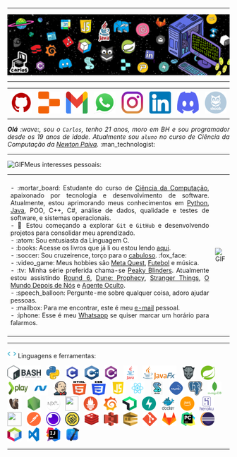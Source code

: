 <!--- Olá, esse é meu readme, fique à vontade para utilizá-lo como quiser! --> 

-----

<div>
<img align="center" alt="Header" src="https://github.com/CarlosGeovane/CarlosGeovane/blob/main/img/header_carlos1.png?raw=true"/>
</div>

-----

<div align="center">
<table>
<tr>
 <td align="center" colspan="11"></td>
</tr> 
<tr>
<td><a href="https://github.com/CarlosGeovane" target="_blank"><img src="https://github.com/CarlosGeovane/CarlosGeovane/blob/main/img/github5.png?raw=true" width="50px" height="50px"/></a>
</td>
<td><a href="https://replit.com/@carlosgeovaneof"><img src="https://github.com/CarlosGeovane/CarlosGeovane/blob/main/img/replit3.svg?raw=true" width="50px" height="50px"/></a>
</td>
<td><a href="mailto:carlosgeovaneoficiall@gmail.com" target="_blank"><img src="https://github.com/CarlosGeovane/CarlosGeovane/blob/main/img/gmail3.png?raw=true" width="50px" height="50px"/></a>
</td>
<td><a href="https://wa.me/5531981087576" target="_blank"><img src="https://github.com/CarlosGeovane/CarlosGeovane/blob/main/img/wpp2.png?raw=true" width="50px" height="50px"/></a>
</td>
<td><a href="https://www.instagram.com/carlos_geovanee/" target="_blank"><img src="https://github.com/CarlosGeovane/CarlosGeovane/blob/main/img/insta2.png?raw=true" width="50px" height="50px"/></a>
</td>
<td><a href="https://www.linkedin.com/in/carlosgeovanebelan/" target="_blank"><img src="https://github.com/CarlosGeovane/CarlosGeovane/blob/main/img/linkedin2.png?raw=true" width="50px" height="50px"/></a>
</td>
</td>
<!--<td><a href="https://slack.com/app_redirect?channel=UVD9N6VCL"><img src="https://github.com/joaopauloaramuni/joaopauloaramuni/blob/main/img/slack.png?raw=true" width="50px" height="50px"/></a>
</td>-->
<td><a href="https://discordapp.com/users/carlosgeovanee" target="_blank"><img src="https://github.com/CarlosGeovane/CarlosGeovane/blob/main/img/discord2.png?raw=true" width="50px" height="50px"/></a>
</td>
<td><a href="https://www.skoob.com.br/perfil/CarlosGeovanee" target="_blank"><img src="https://github.com/CarlosGeovane/CarlosGeovane/blob/main/img/skoob2.png?raw=true" width="50px" height="50px"/></a>
</td>
</td>
</td>
</tr>
<tr>
 <td align="center" colspan="11"></td>
</tr> 
</table>

</div>
<div align="justify">
<i><b>Olá</b> :wave:, sou o <code>Carlos</code>, tenho 21 anos, moro em BH e sou programador desde os 19 anos de idade. Atualmente sou <code>aluno</code> no curso de Ciência da Computação da <a href="https://www.newtonpaiva.br/" target="_blank">Newton Paiva</a>.</i> :man_technologist:<br />
</div>

-----

<div>

<img height="20" alt="GIF" src="https://github.com/joaopauloaramuni/joaopauloaramuni/blob/main/img/soulgem.gif?raw=true"/>Meus interesses pessoais:

<table>
<tr>
 <td align="center" colspan="2"></td>
</tr> 
<tr>
<td>
<div align="justify">
<p> 
- :mortar_board: Estudante do curso de <a href="https://newtonpaiva.br/cursos/graduacao-presencial/ciencia-da-computacao/" target="_blank">Ciência da Computação</a>, apaixonado por tecnologia e desenvolvimento de software.  Atualmente, estou aprimorando meus conhecimentos em <a href="https://www.python.org/" target="_blank">Python</a>, <a href="https://www.java.com/pt-BR/" target="_blank">Java</a>, POO, C++, C#, análise de dados, qualidade e testes de software, e sistemas operacionais.<br />
- 📌 Estou começando a explorar <code>Git</code> e <code>GitHub</code> e desenvolvendo projetos para consolidar meu aprendizado.<br />
- :atom: Sou entusiasta da Linguagem C.<br />
- :books: Acesse os livros que já li ou estou lendo <a href="https://www.skoob.com.br/perfil/CarlosGeovanee" target="_blank">aqui</a>.<br />
- :soccer: Sou cruzeirence, torço para o <a href="https://www.cruzeiro.com.br/" target="_blank">cabuloso</a>. :fox_face:<br />
- :video_game: Meus hobbies são <a href="https://www.meta.com/quest/?srsltid=AfmBOoqGA_49rYZ7o_y0XhgqCNgx4VRvWzcVZw1ZXYfqAMaWz-_ekNFo)" target="_blank">Meta Quest</a>, <a href="https://cbf.com.br/" target="_blank">Futebol</a> e música.<br />
- :tv: Minha série preferida chama-se <a href="https://www.imdb.com/pt/title/tt2442560/?ref_=nv_sr_srsg_0_tt_8_nm_0_in_0_q_the%2520peak%2520blinders" target="_blank">Peaky Blinders</a>. Atualmente estou assistindo <a href="https://www.imdb.com/pt/title/tt10919420/?ref_=mv_close" target="_blank">Round 6</a>, <a href="https://www.imdb.com/pt/title/tt10466872/" target="_blank">Dune: Prophecy</a>, <a href="https://www.imdb.com/pt/title/tt4574334/?ref_=nv_sr_srsg_0_tt_8_nm_0_in_0_q_stranger" target="_blank">Stranger Things</a>, <a href="https://www.imdb.com/pt/title/tt12747748/?ref_=nv_sr_srsg_0_tt_8_nm_0_in_0_q_o%2520mundo%2520depois" target="_blank">O Mundo Depois de Nós</a> e <a href="https://www.imdb.com/pt/title/tt1649418/?ref_=nv_sr_srsg_0_tt_7_nm_0_in_0_q_agente%2520oculto" target="_blank">Agente Oculto</a>.<br />
- :speech_balloon: Pergunte-me sobre qualquer coisa, adoro ajudar pessoas.<br />
- :mailbox: Para me encontrar, este é meu <a href="mailto:carlosgeovaneoficiall@gmail.com" target="_blank">e-mail</a> pessoal.<br />
- :iphone: Esse é meu <a href="https://wa.me/5531981087576" target="_blank">Whatsapp</a> se quiser marcar um horário para falarmos.<br />
</p>
</div>
</td>
<td>
<div>
<img alt="GIF" src="https://github.com/joaopauloaramuni/joaopauloaramuni/blob/main/img/dev.gif?raw=true" width="340px" height="650px"/>
</div>
</td>
</tr>
<tr>
 <td align="center" colspan="2"></td>
</tr> 
</table>

</div>

-----

<div>

<img height="20" alt="GIF" src="https://github.com/CarlosGeovane/CarlosGeovane/blob/main/img/skills.gif?raw=true"/>&nbsp;Linguagens e ferramentas:

<code><a href="https://www.gnu.org/software/bash/" target="_blank"><img height="32" src="https://github.com/CarlosGeovane/CarlosGeovane/blob/main/img/bash.png?raw=true"/></a></code>
&nbsp; 
<code><a href="https://www.python.org/" target="_blank"><img width="32" height="32" src="https://github.com/CarlosGeovane/CarlosGeovane/blob/main/img/python.png?raw=true"/></a></code>
&nbsp; 
<code><a href="https://www.open-std.org/jtc1/sc22/wg14/" target="_blank"><img width="32" height="32" src="https://github.com/CarlosGeovane/CarlosGeovane/blob/main/img/c.png?raw=true"/></a></code>
&nbsp; 
<code><a href="https://isocpp.org/" target="_blank"><img width="32" height="32" src="https://github.com/CarlosGeovane/CarlosGeovane/blob/main/img/cpp.svg?raw=true"/></a></code>
&nbsp; 
<code><a href="https://docs.microsoft.com/pt-br/dotnet/csharp/" target="_blank"><img width="32" height="32" src="https://github.com/CarlosGeovane/CarlosGeovane/blob/main/img/csharp.png?raw=true"/></a></code>
&nbsp; 
<code><a href="https://www.java.com/pt-BR/" target="_blank"><img width="32" height="32" src="https://github.com/CarlosGeovane/CarlosGeovane/blob/main/img/java.png?raw=true"/></a></code>
&nbsp; 
<code><a href="https://openjfx.io/" target="_blank"><img height="32" src="https://github.com/CarlosGeovane/CarlosGeovane/blob/main/img/javafx.png?raw=true"/></a></code>
&nbsp; 
<code><a href="https://www.primefaces.org/" target="_blank"><img width="32" height="32" src="https://github.com/CarlosGeovane/CarlosGeovane/blob/main/img/primefaces.png?raw=true"/></a></code>
&nbsp;
<code><a href="https://spring.io/" target="_blank"><img width="32" height="32" src="https://github.com/CarlosGeovane/CarlosGeovane/blob/main/img/spring.png?raw=true"/></a></code>
&nbsp;
<code><a href="https://www.playframework.com/" target="_blank"><img width="48" height="32" src="https://github.com/CarlosGeovane/CarlosGeovane/blob/main/img/play.png?raw=true"/></a></code>
&nbsp;
<code><a href="https://dotnet.microsoft.com/en-us/" target="_blank"><img width="32" height="32" src="https://github.com/CarlosGeovane/CarlosGeovane/blob/main/img/dotnet.png?raw=true"/></a></code>
&nbsp;
<code><a href="https://www.jenkins.io/" target="_blank"><img width="32" height="32" src="https://github.com/CarlosGeovane/CarlosGeovane/blob/main/img/jenkins.svg?raw=true"/></a></code>
&nbsp;
<code><a href="https://www.w3schools.com/html/" target="_blank"><img width="32" height="32" src="https://github.com/CarlosGeovane/CarlosGeovane/blob/main/img/html.svg?raw=true"/></a></code>
&nbsp; 
<code><a href="https://www.w3schools.com/css/" target="_blank"><img width="32" height="32" src="https://github.com/CarlosGeovane/CarlosGeovane/blob/main/img/css.svg?raw=true"/></a></code>
&nbsp; 
<code><a href="https://www.w3schools.com/js/" target="_blank"><img width="32" height="32" src="https://github.com/CarlosGeovane/CarlosGeovane/blob/main/img/js.png?raw=true"/></a></code>
&nbsp; 
<code><a href="https://pt-br.reactjs.org/" target="_blank"><img width="32" height="32" src="https://github.com/CarlosGeovane/CarlosGeovane/blob/main/img/react.png?raw=true"/></a></code>
&nbsp; 
<code><a href="https://docs.microsoft.com/pt-br/windows/win32/lwef/using-vbscript" target="_blank"><img width="32" height="32" src="https://github.com/CarlosGeovane/CarlosGeovane/blob/main/img/vbs.png?raw=true"/></a></code>
&nbsp; 
<code><a href="https://www.mysql.com/" target="_blank"><img width="32" height="32" src="https://github.com/CarlosGeovane/CarlosGeovane/blob/main/img/mysql.png?raw=true"/></a></code>
&nbsp; 
<code><a href="https://www.postgresql.org/" target="_blank"><img width="32" height="32" src="https://github.com/CarlosGeovane/CarlosGeovane/blob/main/img/postgresql.png?raw=true"/></a></code>
&nbsp; 
<code><a href="https://www.mongodb.com/pt-br" target="_blank"><img width="32" height="32" src="https://github.com/CarlosGeovane/CarlosGeovane/blob/main/img/mongodb.png?raw=true"/></a></code>
&nbsp; 
<code><a href="https://dbeaver.io/" target="_blank"><img width="32" height="32" src="https://github.com/CarlosGeovane/CarlosGeovane/blob/main/img/dbeaver.png?raw=true"/></a></code>
&nbsp; 
<code><a href="https://nodejs.org/en/" target="_blank"><img width="32" height="32" src="https://github.com/CarlosGeovane/CarlosGeovane/blob/main/img/nodejs.png?raw=true"/></a></code>
&nbsp;
<code><a href="https://nextjs.org/" target="_blank"><img width="32" height="32" src="https://github.com/CarlosGeovane/CarlosGeovane/blob/main/img/nextjs.png?raw=true"/></a></code>
&nbsp;
<code><a href="https://jestjs.io/pt-BR/" target="_blank"><img width="30" height="32" src="https://github.com/CarlosGeovane/CarlosGeovane/blob/main/img/jest.png?raw=true"/></a></code>
&nbsp;
<code><a href="https://prometheus.io/" target="_blank"><img width="32" height="32" src="https://github.com/CarlosGeovane/CarlosGeovane/blob/main/img/prometheus.png?raw=true"/></a></code>
&nbsp;
<code><a href="https://grafana.com/" target="_blank"><img width="32" height="32" src="https://github.com/CarlosGeovane/CarlosGeovane/blob/main/img/grafana.png?raw=true"/></a></code>
&nbsp; 
<code><a href="https://newrelic.com/pt" target="_blank"><img width="32" height="32" src="https://github.com/CarlosGeovane/CarlosGeovane/blob/main/img/newrelic.png?raw=true"/></a></code>
&nbsp; 
<code><a href="https://fastapi.tiangolo.com/" target="_blank"><img width="32" height="32" src="https://github.com/CarlosGeovane/CarlosGeovane/blob/main/img/fastapi.svg?raw=true"/></a></code>
&nbsp; 
<code><a href="https://www.docker.com/" target="_blank"><img width="32" height="32" src="https://github.com/CarlosGeovane/CarlosGeovane/blob/main/img/docker.png?raw=true"/></a></code>
&nbsp; 
<code><a href="https://aws.amazon.com/pt/" target="_blank"><img width="32" height="32" src="https://github.com/CarlosGeovane/CarlosGeovane/blob/main/img/aws.png?raw=true"/></a></code>
&nbsp; 
<code><a href="https://www.heroku.com/" target="_blank"><img width="32" height="32" src="https://github.com/CarlosGeovane/CarlosGeovane/blob/main/img/heroku.png?raw=true"/></a></code>
&nbsp; 
<code><a href="https://fly.io/" target="_blank"><img width="32" height="32" src="https://github.com/CarlosGeovane/CarlosGeovane/blob/main/img/fly.png?raw=true"/></a></code>
&nbsp; 
<code><a href="https://www.postman.com/" target="_blank"><img width="32" height="32" src="https://github.com/CarlosGeovane/CarlosGeovane/blob/main/img/postman.png?raw=true"/></a></code>
&nbsp; 
<code><a href="https://insomnia.rest/" target="_blank"><img width="32" height="32" src="https://github.com/CarlosGeovane/CarlosGeovane/blob/main/img/insomnia.png?raw=true"/></a></code>
&nbsp; 
<code><a href="https://www.soapui.org/" target="_blank"><img width="32" height="32" src="https://github.com/CarlosGeovane/CarlosGeovane/blob/main/img/soap.png?raw=true"/></a></code>
&nbsp; 
<code><a href="https://redis.io/" target="_blank"><img width="32" height="32" src="https://github.com/CarlosGeovane/CarlosGeovane/blob/main/img/redis.png?raw=true"/></a></code>
&nbsp;
<code><a href="https://aws.amazon.com/pt/s3/" target="_blank"><img width="32" height="32" src="https://github.com/CarlosGeovane/CarlosGeovane/blob/main/img/s3.svg?raw=true"/></a></code>
&nbsp;
<code><a href="https://aws.amazon.com/pt/sqs/" target="_blank"><img width="32" height="32" src="https://github.com/CarlosGeovane/CarlosGeovane/blob/main/img/sqs.png?raw=true"/></a></code>
&nbsp;
<code><a href="https://git-scm.com/" target="_blank"><img width="32" height="32" src="https://github.com/CarlosGeovane/CarlosGeovane/blob/main/img/git.png?raw=true"/></a></code>
&nbsp; 
<code><a href="https://about.gitlab.com/" target="_blank"><img width="32" height="32" src="https://github.com/CarlosGeovane/CarlosGeovane/blob/main/img/gitlab.png?raw=true"/></a></code>
&nbsp; 
<code><a href="https://www.jetbrains.com/pt-br/pycharm/download/" target="_blank"><img width="32" height="32" src="https://github.com/CarlosGeovane/CarlosGeovane/blob/main/img/pc.png?raw=true"/></a></code>
&nbsp; 
<code><a href="https://www.eclipse.org/downloads/" target="_blank"><img width="32" height="32" src="https://github.com/CarlosGeovane/CarlosGeovane/blob/main/img/eclipse.png?raw=true"/></a></code>
&nbsp; 
<code><a href="https://netbeans.apache.org/" target="_blank"><img width="32" height="32" src="https://github.com/CarlosGeovane/CarlosGeovane/blob/main/img/netbeans.png?raw=true"/></a></code>
&nbsp;
<code><a href="https://code.visualstudio.com/" target="_blank"><img width="32" height="32" src="https://github.com/CarlosGeovane/CarlosGeovane/blob/main/img/vs.png?raw=true"/></a></code>
&nbsp;
<code><a href="https://www.jetbrains.com/idea/" target="_blank"><img width="32" height="32" src="https://github.com/CarlosGeovane/CarlosGeovane/blob/main/img/intellij.png?raw=true"/></a></code>
&nbsp;
<code><a href="https://developer.apple.com/xcode/" target="_blank"><img width="32" height="32" src="https://github.com/CarlosGeovane/CarlosGeovane/blob/main/img/xcode.png?raw=true"/></a></code>
</div>

-----
